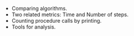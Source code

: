 * Comparing algorithms.
* Two related metrics: Time and Number of steps.
* Counting procedure calls by printing.
* Tools for analysis.

